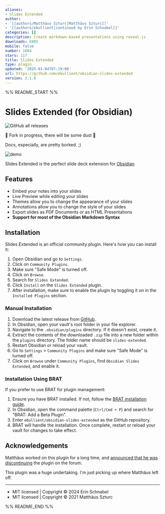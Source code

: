 ```yaml
---
aliases:
- Slides Extended
author:
- '[[authors/Matthäus Szturc|Matthäus Szturc]]'
- '[[authors/ebullient|continued by Erin Schnabel]]'
categories: []
description: Create markdown-based presentations using reveal.js
downloads: 6805
mobile: false
number: 1604
stars: 117
title: Slides Extended
type: plugin
updated: '2025-01-04T07:19:08'
url: https://github.com/ebullient/obsidian-slides-extended
version: 2.1.8
---
```


%% README_START %%

# Slides Extended (for Obsidian)

![GitHub all releases](https://img.shields.io/github/downloads/ebullient/obsidian-slides-extended/total?color=success)

🚧 Fork in progress, there will be some dust 🚧

Docs, especially, are pretty borked. ;)

<img src="https://raw.githubusercontent.com/ebullient/obsidian-slides-extended/main/imgs/demo.gif" alt="demo">

Slides Extended is the perfect slide deck extension for [Obsidian](https://obsidian.md)

## Features

- Embed your notes into your slides
- Live Preview while editing your slides
- Themes allow you to change the appearance of your slides
- Annotations allow you to change the style of your slides
- Export slides as PDF Documents or as HTML Presentations
- **Support for most of the Obsidian Markdown Syntax**

## Installation

Slides Extended is an official community plugin. Here's how you can install it:

1. Open Obsidian and go to `Settings`.
2. Click on `Community Plugins`.
3. Make sure "Safe Mode" is turned off.
4. Click on `Browse`.
5. Search for `Slides Extended`.
6. Click `Install` on the `Slides Extended` plugin.
7. After installation, make sure to enable the plugin by toggling it on in the `Installed Plugins` section.

### Manual Installation

1. Download the latest release from [GitHub](https://github.com/ebullient/obsidian-slides-extended/releases).
2. In Obsidian, open your vault's root folder in your file explorer.
3. Navigate to the `.obsidian/plugins` directory. If it doesn't exist, create it.
4. Extract the contents of the downloaded `.zip` file into a new folder within the `plugins` directory. The folder name should be `slides-extended`.
5. Restart Obsidian or reload your vault.
6. Go to `Settings` > `Community Plugins` and make sure "Safe Mode" is turned off.
7. Click on `Browse` under `Community Plugins`, find `Obsidian Slides Extended`, and enable it.

### Installation Using BRAT

If you prefer to use BRAT for plugin management:

1. Ensure you have BRAT installed. If not, follow the [BRAT installation guide](https://github.com/TfTHacker/obsidian42-brat#readme).
2. In Obsidian, open the command palette (`Ctrl/Cmd + P`) and search for "BRAT: Add a Beta Plugin".
3. Enter `ebullient/obsidian-slides-extended` as the GitHub repository.
4. BRAT will handle the installation. Once complete, restart or reload your vault for changes to take effect.

## Acknowledgements

Matthäus worked on this plugin for a long time, and [announced that he was discontinuing](https://forum.obsidian.md/t/discontinued-advanced-slides-create-markdown-based-reveal-js-presentations-in-obsidian/28243) the plugin on the forum.

This plugin was a huge undertaking. I'm just picking up where Matthäus left off.

---

- MIT licensed | Copyright © 2024 Erin Schnabel
- MIT licensed | Copyright © 2021 Matthäus Szturc


%% README_END %%